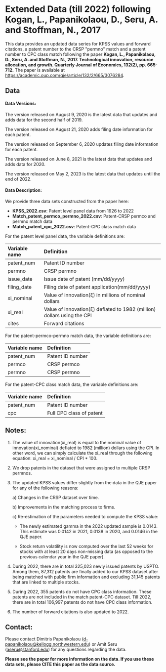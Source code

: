 # Extended Data (till 2022) following Kogan, L., Papanikolaou, D., Seru, A. and Stoffman, N., 2017 
 
This data provides an updated data series for KPSS values and forward citations, a patent number to the CRSP "permno" match and a patent number to CPC class match following the paper **Kogan, L., Papanikolaou, D., Seru, A. and Stoffman, N., 2017. Technological innovation, resource allocation, and growth. Quarterly Journal of Economics, 132(2), pp. 665-712.** The paper is available at https://academic.oup.com/qje/article/132/2/665/3076284.
 

## Data

#### Data Versions:

The version released on August 9, 2020 is the latest data that updates and adds data for the second half of 2019.

The version released on August 21, 2020 adds filing date information for each patent.

The version released on September 6, 2020 updates filing date information for each patent.

The version released on June 8, 2021 is the latest data that updates and adds data for 2020.

The version released on May 2, 2023 is the latest data that updates until the end of 2022.

#### Data Description:

We provide three data sets constructed from the paper here:

- **KPSS_2022.csv**: Patent level panel data from 1926 to 2022
- **Match_patent_permco_permno_2022.csv**: Patent-CRSP permco and permno match data 
- **Match_patent_cpc_2022.csv**: Patent-CPC class match data

For the patent level panel data, the variable definitions are:

| Variable name  | Definition                                         | 
| :---------------|:------------------------------------------------- | 
| patent_num     | Patent ID number                                   |
| permno         | CRSP permno                                        |  
| issue_date     | Issue date of patent (mm/dd/yyyy)                  |  
| filing_date     | Filing date of patent application(mm/dd/yyyy)              |   
| xi_nominal    | Value of innovation(&xi;) in millions of nominal dollars |
| xi_real  | Value of innovation(&xi;) deflated to 1982 (million) dollars using the CPI|
| cites | Forward citations |

For the patent-permco-permno match data, the variable definitions are:

| Variable name  | Definition                                         | 
| :--------------|:-------------------------------------------------- | 
| patent_num     | Patent ID number                                   |
| permco         | CRSP permco                                        | 
| permno         | CRSP permno                                        |  

For the patent-CPC class match data, the variable definitions are:

| Variable name  | Definition                                            | 
| :--------------|:------------------------------------------------------- | 
| patent_num    | Patent ID number                                    |
| cpc            | Full CPC class of patent                           | 


## Notes:

1. The value of innovation(xi_real) is equal to the nominal value of innovation(xi_nominal) deflated to 1982 (million) dollars using the CPI. In other word, we can simply calculate the xi_real through the following equation: xi_real = xi_nominal / CPI * 100.

2. We drop patents in the dataset that were assigned to multiple CRSP permnos.

3. The updated KPSS values differ slightly from the data in the QJE paper for any of the following reasons:

	a)	Changes in the CRSP dataset over time.

	b)	Improvements in the matching process to firms.

	c)	Re-estimation of the parameters needed to compute the KPSS value: 

	- The newly estimated gamma in the 2022 updated sample is 0.0143. This estimate was 0.0142 in 2021, 0.0138 in 2020, and 0.0146 in the QJE paper.

	- Stock return volatility is now computed over the last 52 weeks for stocks with at least 20 days non-missing data (as opposed to the previous calendar year in the QJE paper).

3. During 2022, there are in total 325,023 newly issued patents by USPTO. Among them, 87,312 patents are finally added to our KPSS dataset after being matched with public firm information and excluding 31,145 patents that are linked to multiple stocks.

4. During 2022, 355 patents do not have CPC class information. These patents are not included in the match patent-CPC dataset. Till 2022, there are in total 106,997 patents do not have CPC class information.

5. The number of forward citations is also updated to 2022. 


## Contact:

Please contact Dimitris Papanikolaou (d-papanikolaou@kellogg.northwestern.edu) or Amit Seru (aseru@stanford.edu) for any questions regarding the data.

**Please see the paper for more information on the data. If you use these data sets, please CITE this paper as the data source.**
